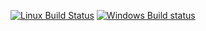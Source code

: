 [![Linux Build Status](https://img.shields.io/travis/raychaser/logpost-node/master.svg?style=flat&label=Linux%20build)](https://travis-ci.org/raychaser/logpost-node)
[![Windows Build status](https://img.shields.io/appveyor/ci/raychaser/logpost-node/master.svg?style=flat&label=Windows%20build)](https://ci.appveyor.com/project/raychaser/logpost-node/branch/master)
